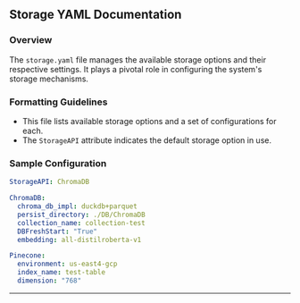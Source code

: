 ## **Storage YAML Documentation**

### **Overview**

The `storage.yaml` file manages the available storage options and their respective settings. It plays a pivotal role in configuring the system's storage mechanisms.

### **Formatting Guidelines**

- This file lists available storage options and a set of configurations for each.
- The `StorageAPI` attribute indicates the default storage option in use.

### **Sample Configuration**

```yaml
StorageAPI: ChromaDB

ChromaDB:
  chroma_db_impl: duckdb+parquet
  persist_directory: ./DB/ChromaDB
  collection_name: collection-test
  DBFreshStart: "True"
  embedding: all-distilroberta-v1

Pinecone:
  environment: us-east4-gcp
  index_name: test-table
  dimension: "768"
```

---